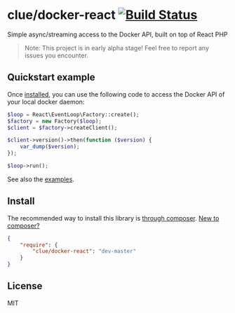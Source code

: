 # clue/docker-react [![Build Status](https://travis-ci.org/clue/php-docker-react.svg?branch=master)](https://travis-ci.org/clue/php-docker-react)

Simple async/streaming access to the Docker API, built on top of React PHP 

> Note: This project is in early alpha stage! Feel free to report any issues you encounter.

## Quickstart example

Once [installed](#install), you can use the following code to access the
Docker API of your local docker daemon:

```php
$loop = React\EventLoop\Factory::create();
$factory = new Factory($loop);
$client = $factory->createClient();

$client->version()->then(function ($version) {
    var_dump($version);
});

$loop->run();
```

See also the [examples](examples).

## Install

The recommended way to install this library is [through composer](http://getcomposer.org). [New to composer?](http://getcomposer.org/doc/00-intro.md)

```JSON
{
    "require": {
        "clue/docker-react": "dev-master"
    }
}
```

## License

MIT
